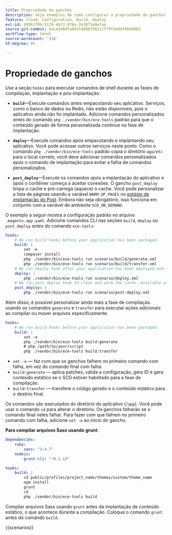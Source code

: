 ```yaml
---
title: Propriedade de ganchos
description: Veja exemplos de como configurar a propriedade de ganchos no arquivo de configuração do aplicativo  [!DNL Commerce] .
feature: Cloud, Configuration, Build, Deploy
exl-id: d9561f09-5129-4b72-978e-2e3873e8efae
source-git-commit: eace5d84fa0915489bf562ccf79fde04f6b9d083
workflow-type: tm+mt
source-wordcount: '316'
ht-degree: 0%

---
```


# Propriedade de ganchos

Use a seção `hooks` para executar comandos de shell durante as fases de compilação, implantação e pós-implantação:

- **`build`**—Execute comandos _antes_ empacotando seu aplicativo. Serviços, como o banco de dados ou Redis, não estão disponíveis, pois o aplicativo ainda não foi implantado. Adicione comandos personalizados _antes_ do comando `php ./vendor/bin/ece-tools` padrão para que o conteúdo gerado de forma personalizada continue na fase de implantação.

- **`deploy`**—Execute comandos _após_ empacotando e implantando seu aplicativo. Você pode acessar outros serviços neste ponto. Como o comando `php ./vendor/bin/ece-tools` padrão copia o diretório `app/etc` para o local correto, você deve adicionar comandos personalizados _após_ o comando de implantação para evitar a falha de comandos personalizados.

- **`post_deploy`**—Execute os comandos _após_ a implantação do aplicativo e _após_ o contêiner começa a aceitar conexões. O gancho `post_deploy` limpa o cache e pré-carrega (aquece) o cache. Você pode personalizar a lista de páginas usando a variável `WARM_UP_PAGES` no [estágio de implantação do Post](../environment/variables-post-deploy.md). Embora não seja obrigatório, isso funciona em conjunto com a variável de ambiente `SCD_ON_DEMAND`.

O exemplo a seguir mostra a configuração padrão no arquivo `.magento.app.yaml`. Adicione comandos CLI nas seções `build`, `deploy` ou `post_deploy` _antes_ do comando `ece-tools`:

```yaml
hooks:
    # We run build hooks before your application has been packaged.
    build: |
        set -e
        composer install
        php ./vendor/bin/ece-tools run scenario/build/generate.xml
        php ./vendor/bin/ece-tools run scenario/build/transfer.xml
    # We run deploy hook after your application has been deployed and started.
    deploy: |
        php ./vendor/bin/ece-tools run scenario/deploy.xml
    # We run post deploy hook to clean and warm the cache. Available with ECE-Tools 2002.0.10.
    post_deploy: |
        php ./vendor/bin/ece-tools run scenario/post-deploy.xml
```

Além disso, é possível personalizar ainda mais a fase de compilação usando os comandos `generate` e `transfer` para executar ações adicionais ao compilar ou mover arquivos especificamente.

```yaml
hooks:
    # We run build hooks before your application has been packaged.
    build: |
        set -e
        php ./vendor/bin/ece-tools build:generate
        # php /path/to/your/script
        php ./vendor/bin/ece-tools build:transfer
```

- `set -e` — faz com que os ganchos falhem no primeiro comando com falha, em vez do comando final com falha.
- `build:generate` — aplica patches, valida a configuração, gera ID e gera conteúdo estático se o SCD estiver habilitado para a fase de compilação.
- `build:transfer` — transfere o código gerado e o conteúdo estático para o destino final.

Os comandos são executados do diretório do aplicativo (`/app`). Você pode usar o comando `cd` para alterar o diretório. Os ganchos falharão se o comando final neles falhar. Para fazer com que falhem no primeiro comando com falha, adicione `set -e` ao início do gancho.

**Para compilar arquivos Sass usando grunt**:

```yaml
dependencies:
    ruby:
        sass: "3.4.7"
    nodejs:
        grunt-cli: "~0.1.13"

hooks:
    build: |
        cd public/profiles/project_name/themes/custom/theme_name
        npm install
        grunt
        cd
        php ./vendor/bin/ece-tools build
```

Compilar arquivos Sass usando `grunt` antes da implantação de conteúdo estático, o que acontece durante a compilação. Coloque o comando `grunt` antes do comando `build`.

{{scenarios}}
